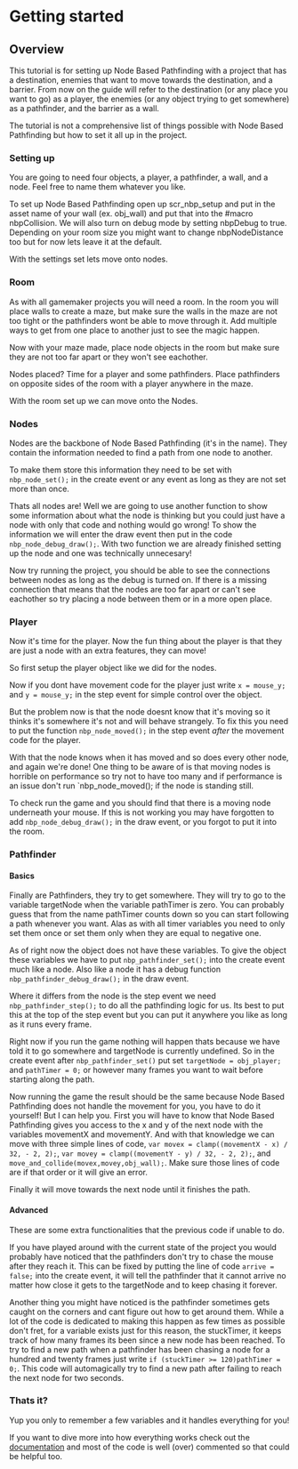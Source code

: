 # Getting started

## Overview

This tutorial is for setting up Node Based Pathfinding with a project that has a destination, enemies that want to move towards the destination, and a barrier. From now on the guide will refer to the destination (or any place you want to go) as a player, the enemies (or any object trying to get somewhere) as a pathfinder, and the barrier as a wall.

The tutorial is not a comprehensive list of things possible with Node Based Pathfinding but how to set it all up in the project.


### Setting up

You are going to need four objects, a player, a pathfinder, a wall, and a node. Feel free to name them whatever you like.

To set up Node Based Pathfinding open up scr_nbp_setup and put in the asset name of your wall (ex. obj_wall) and put that into the #macro nbpCollision. We will also turn on debug mode by setting nbpDebug to true. Depending on your room size you might want to change nbpNodeDistance too but for now lets leave it at the default.

With the settings set lets move onto nodes.

### Room

As with all gamemaker projects you will need a room. In the room you will place walls to create a maze, but make sure the walls in the maze are not too tight or the pathfinders wont be able to move through it. Add multiple ways to get from one place to another just to see the magic happen.

Now with your maze made, place node objects in the room but make sure they are not too far apart or they won't see eachother.

Nodes placed? Time for a player and some pathfinders. Place pathfinders on opposite sides of the room with a player anywhere in the maze.

With the room set up we can move onto the Nodes.

### Nodes

Nodes are the backbone of Node Based Pathfinding (it's in the name). They contain the information needed to find a path from one node to another.

To make them store this information they need to be set with `nbp_node_set();` in the create event or any event as long as they are not set more than once. 

Thats all nodes are! Well we are going to use another function to show some information about what the node is thinking but you could just have a node with only that code and nothing would go wrong! To show the information we will enter the draw event then put in the code `nbp_node_debug_draw();`. With two function we are already finished setting up the node and one was technically unnecesary!

Now try running the project, you should be able to see the connections between nodes as long as the debug is turned on. If there is a missing connection that means that the nodes are too far apart or can't see eachother so try placing a node between them or in a more open place.

### Player

Now it's time for the player. Now the fun thing about the player is that they are just a node with an extra features, they can move!

So first setup the player object like we did for the nodes.

Now if you dont have movement code for the player just write `x = mouse_y;` and `y = mouse_y;` in the step event for simple control over the object.

But the problem now is that the node doesnt know that it's moving so it thinks it's somewhere it's not and will behave strangely. To fix this you need to put the function `nbp_node_moved();` in the step event *after* the movement code for the player.

With that the node knows when it has moved and so does every other node, and again we're done! One thing to be aware of is that moving nodes is horrible on performance so try not to have too many and if performance is an issue don't run `nbp_node_moved(); if the node is standing still.

To check run the game and you should find that there is a moving node underneath your mouse. If this is not working you may have forgotten to add `nbp_node_debug_draw();` in the draw event, or you forgot to put it into the room.

### Pathfinder

#### Basics

Finally are Pathfinders, they try to get somewhere. They will try to go to the variable targetNode when the variable pathTimer is zero. You can probably guess that from the name pathTimer counts down so you can start following a path whenever you want. Alas as with all timer variables you need to only set them once or set them only when they are equal to negative one.

As of right now the object does not have these variables. To give the object these variables we have to put `nbp_pathfinder_set();` into the create event much like a node. Also like a node it has a debug function `nbp_pathfinder_debug_draw();` in the draw event.

Where it differs from the node is the step event we need `nbp_pathfinder_step();` to do all the pathfinding logic for us. Its best to put this at the top of the step event but you can put it anywhere you like as long as it runs every frame.

Right now if you run the game nothing will happen thats because we have told it to go somewhere and targetNode is currently undefined. So in the create event after `nbp_pathfinder_set()` put set `targetNode = obj_player;` and `pathTimer = 0;` or however many frames you want to wait before starting along the path.

Now running the game the result should be the same because Node Based Pathfinding does not handle the movement for you, you have to do it yourself! But I can help you. First you will have to know that Node Based Pathfinding gives you access to the x and y of the next node with the variables movementX and movementY. And with that knowledge we can move with three simple lines of code, `var movex = clamp((movementX - x) / 32, - 2, 2);`, `var movey = clamp((movementY - y) / 32, - 2, 2);`, and `move_and_collide(movex,movey,obj_wall);`. Make sure those lines of code are if that order or it will give an error.

Finally it will move towards the next node until it finishes the path.

#### Advanced

These are some extra functionalities that the previous code if unable to do.

If you have played around with the current state of the project you would probably have noticed that the pathfinders don't try to chase the mouse after they reach it. This can be fixed by putting the line of code `arrive = false;` into the create event, it will tell the pathfinder that it cannot arrive no matter how close it gets to the targetNode and to keep chasing it forever.

Another thing you might have noticed is the pathfinder sometimes gets caught on the corners and cant figure out how to get around them. While a lot of the code is dedicated to making this happen as few times as possible don't fret, for a variable exists just for this reason, the stuckTimer, it keeps track of how many frames its been since a new node has been reached. To try to find a new path when a pathfinder has been chasing a node for a hundred and twenty frames just write `if (stuckTimer >= 120)pathTimer = 0;`. This code will automagically try to find a new path after failing to reach the next node for two seconds.

### Thats it?

Yup you only to remember a few variables and it handles everything for you!

If you want to dive more into how everything works check out the [documentation](/docs/!general-info.md) and most of the code is well (over) commented so that could be helpful too.